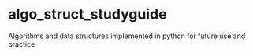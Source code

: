 # algo_struct_studyguide
Algorithms and data structures implemented in python for future use and practice
